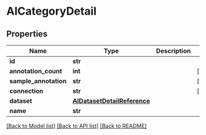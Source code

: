 # AICategoryDetail


## Properties

Name | Type | Description | Notes
------------ | ------------- | ------------- | -------------
**id** | **str** |  | 
**annotation_count** | **int** |  | [readonly] 
**sample_annotation** | **str** |  | [readonly] 
**connection** | **str** |  | [readonly] 
**dataset** | [**AIDatasetDetailReference**](AIDatasetDetailReference.md) |  | 
**name** | **str** |  | 

[[Back to Model list]](../#documentation-for-models) [[Back to API list]](../#documentation-for-api-endpoints) [[Back to README]](../)


